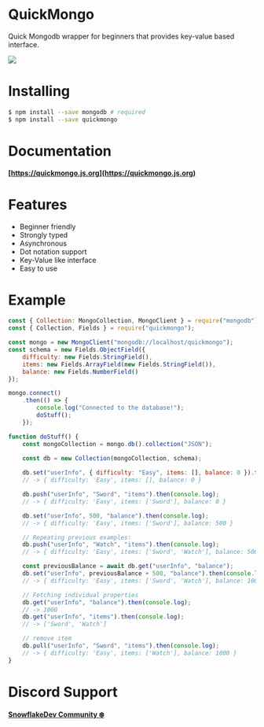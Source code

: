 # QuickMongo

Quick Mongodb wrapper for beginners that provides key-value based interface.

![](https://camo.githubusercontent.com/ee0b303561b8c04223d4f469633e2088968cf514f0f6901c729331c462a32f10/68747470733a2f2f63646e2e646973636f72646170702e636f6d2f6174746163686d656e74732f3739333638393539323431343939343436362f3833323039343438363834353834393631302f6c6f676f2e37393539646231325f35302e706e67)

# Installing

```bash
$ npm install --save mongodb # required
$ npm install --save quickmongo
```

# Documentation
**[https://quickmongo.js.org](https://quickmongo.js.org)**

# Features
- Beginner friendly
- Strongly typed
- Asynchronous
- Dot notation support
- Key-Value like interface
- Easy to use

# Example

```js
const { Collection: MongoCollection, MongoClient } = require("mongodb");
const { Collection, Fields } = require("quickmongo");

const mongo = new MongoClient("mongodb://localhost/quickmongo");
const schema = new Fields.ObjectField({
    difficulty: new Fields.StringField(),
    items: new Fields.ArrayField(new Fields.StringField()),
    balance: new Fields.NumberField()
});

mongo.connect()
    .then(() => {
        console.log("Connected to the database!");
        doStuff();
    });

function doStuff() {
    const mongoCollection = mongo.db().collection("JSON");

    const db = new Collection(mongoCollection, schema);
    
    db.set("userInfo", { difficulty: "Easy", items: [], balance: 0 }).then(console.log);
    // -> { difficulty: 'Easy', items: [], balance: 0 }

    db.push("userInfo", "Sword", "items").then(console.log);
    // -> { difficulty: 'Easy', items: ['Sword'], balance: 0 }

    db.set("userInfo", 500, "balance").then(console.log);
    // -> { difficulty: 'Easy', items: ['Sword'], balance: 500 }

    // Repeating previous examples:
    db.push("userInfo", "Watch", "items").then(console.log);
    // -> { difficulty: 'Easy', items: ['Sword', 'Watch'], balance: 500 }

    const previousBalance = await db.get("userInfo", "balance");
    db.set("userInfo", previousBalance + 500, "balance").then(console.log);
    // -> { difficulty: 'Easy', items: ['Sword', 'Watch'], balance: 1000 }

    // Fetching individual properties
    db.get("userInfo", "balance").then(console.log);
    // -> 1000
    db.get("userInfo", "items").then(console.log);
    // -> ['Sword', 'Watch']

    // remove item
    db.pull("userInfo", "Sword", "items").then(console.log);
    // -> { difficulty: 'Easy', items: ['Watch'], balance: 1000 }
}
```

# Discord Support
**[SnowflakeDev Community ❄️](https://snowflakedev.org/discord)**
